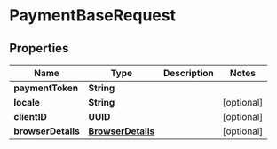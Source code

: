 

# PaymentBaseRequest


## Properties

| Name | Type | Description | Notes |
|------------ | ------------- | ------------- | -------------|
|**paymentToken** | **String** |  |  |
|**locale** | **String** |  |  [optional] |
|**clientID** | **UUID** |  |  [optional] |
|**browserDetails** | [**BrowserDetails**](BrowserDetails.md) |  |  [optional] |



